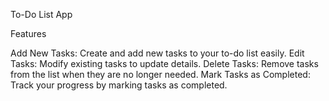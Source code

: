 To-Do List App


Features


Add New Tasks: Create and add new tasks to your to-do list easily.
Edit Tasks: Modify existing tasks to update details.
Delete Tasks: Remove tasks from the list when they are no longer needed.
Mark Tasks as Completed: Track your progress by marking tasks as completed.
